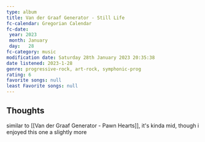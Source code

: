 ```yaml
---
type: album 
title: Van der Graaf Generator - Still Life 
fc-calendar: Gregorian Calendar
fc-date: 
 year: 2023
 month: January
 day:   28
fc-category: music
modification date: Saturday 28th January 2023 20:35:38
date listened: 2023-1-28 
genre: progressive-rock, art-rock, symphonic-prog 
rating: 6
favorite songs: null
least Favorite songs: null
---
```

## Thoughts

similar to [[Van der Graaf Generator - Pawn Hearts]], it's kinda mid, though i enjoyed this one a slightly more